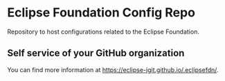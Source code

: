 # Eclipse Foundation Config Repo

Repository to host configurations related to the Eclipse Foundation.

## Self service of your GitHub organization

You can find more information at <https://eclipse-jgit.github.io/.eclipsefdn/>.
